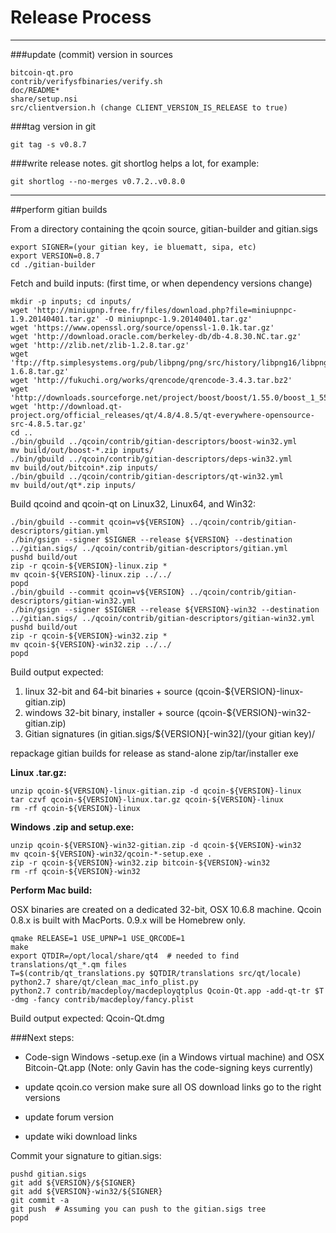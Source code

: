 Release Process
====================

* * *

###update (commit) version in sources


	bitcoin-qt.pro
	contrib/verifysfbinaries/verify.sh
	doc/README*
	share/setup.nsi
	src/clientversion.h (change CLIENT_VERSION_IS_RELEASE to true)

###tag version in git

	git tag -s v0.8.7

###write release notes. git shortlog helps a lot, for example:

	git shortlog --no-merges v0.7.2..v0.8.0

* * *

##perform gitian builds

 From a directory containing the qcoin source, gitian-builder and gitian.sigs
  
	export SIGNER=(your gitian key, ie bluematt, sipa, etc)
	export VERSION=0.8.7
	cd ./gitian-builder

 Fetch and build inputs: (first time, or when dependency versions change)

	mkdir -p inputs; cd inputs/
	wget 'http://miniupnp.free.fr/files/download.php?file=miniupnpc-1.9.20140401.tar.gz' -O miniupnpc-1.9.20140401.tar.gz'
	wget 'https://www.openssl.org/source/openssl-1.0.1k.tar.gz'
	wget 'http://download.oracle.com/berkeley-db/db-4.8.30.NC.tar.gz'
	wget 'http://zlib.net/zlib-1.2.8.tar.gz'
	wget 'ftp://ftp.simplesystems.org/pub/libpng/png/src/history/libpng16/libpng-1.6.8.tar.gz'
	wget 'http://fukuchi.org/works/qrencode/qrencode-3.4.3.tar.bz2'
	wget 'http://downloads.sourceforge.net/project/boost/boost/1.55.0/boost_1_55_0.tar.bz2'
	wget 'http://download.qt-project.org/official_releases/qt/4.8/4.8.5/qt-everywhere-opensource-src-4.8.5.tar.gz'
	cd ..
	./bin/gbuild ../qcoin/contrib/gitian-descriptors/boost-win32.yml
	mv build/out/boost-*.zip inputs/
	./bin/gbuild ../qcoin/contrib/gitian-descriptors/deps-win32.yml
	mv build/out/bitcoin*.zip inputs/
	./bin/gbuild ../qcoin/contrib/gitian-descriptors/qt-win32.yml
	mv build/out/qt*.zip inputs/

 Build qcoind and qcoin-qt on Linux32, Linux64, and Win32:
  
	./bin/gbuild --commit qcoin=v${VERSION} ../qcoin/contrib/gitian-descriptors/gitian.yml
	./bin/gsign --signer $SIGNER --release ${VERSION} --destination ../gitian.sigs/ ../qcoin/contrib/gitian-descriptors/gitian.yml
	pushd build/out
	zip -r qcoin-${VERSION}-linux.zip *
	mv qcoin-${VERSION}-linux.zip ../../
	popd
	./bin/gbuild --commit qcoin=v${VERSION} ../qcoin/contrib/gitian-descriptors/gitian-win32.yml
	./bin/gsign --signer $SIGNER --release ${VERSION}-win32 --destination ../gitian.sigs/ ../qcoin/contrib/gitian-descriptors/gitian-win32.yml
	pushd build/out
	zip -r qcoin-${VERSION}-win32.zip *
	mv qcoin-${VERSION}-win32.zip ../../
	popd

  Build output expected:

  1. linux 32-bit and 64-bit binaries + source (qcoin-${VERSION}-linux-gitian.zip)
  2. windows 32-bit binary, installer + source (qcoin-${VERSION}-win32-gitian.zip)
  3. Gitian signatures (in gitian.sigs/${VERSION}[-win32]/(your gitian key)/

repackage gitian builds for release as stand-alone zip/tar/installer exe

**Linux .tar.gz:**

	unzip qcoin-${VERSION}-linux-gitian.zip -d qcoin-${VERSION}-linux
	tar czvf qcoin-${VERSION}-linux.tar.gz qcoin-${VERSION}-linux
	rm -rf qcoin-${VERSION}-linux

**Windows .zip and setup.exe:**

	unzip qcoin-${VERSION}-win32-gitian.zip -d qcoin-${VERSION}-win32
	mv qcoin-${VERSION}-win32/qcoin-*-setup.exe .
	zip -r qcoin-${VERSION}-win32.zip bitcoin-${VERSION}-win32
	rm -rf qcoin-${VERSION}-win32

**Perform Mac build:**

  OSX binaries are created on a dedicated 32-bit, OSX 10.6.8 machine.
  Qcoin 0.8.x is built with MacPorts.  0.9.x will be Homebrew only.

	qmake RELEASE=1 USE_UPNP=1 USE_QRCODE=1
	make
	export QTDIR=/opt/local/share/qt4  # needed to find translations/qt_*.qm files
	T=$(contrib/qt_translations.py $QTDIR/translations src/qt/locale)
	python2.7 share/qt/clean_mac_info_plist.py
	python2.7 contrib/macdeploy/macdeployqtplus Qcoin-Qt.app -add-qt-tr $T -dmg -fancy contrib/macdeploy/fancy.plist

 Build output expected: Qcoin-Qt.dmg

###Next steps:

* Code-sign Windows -setup.exe (in a Windows virtual machine) and
  OSX Bitcoin-Qt.app (Note: only Gavin has the code-signing keys currently)

* update qcoin.co version
  make sure all OS download links go to the right versions

* update forum version

* update wiki download links

Commit your signature to gitian.sigs:

	pushd gitian.sigs
	git add ${VERSION}/${SIGNER}
	git add ${VERSION}-win32/${SIGNER}
	git commit -a
	git push  # Assuming you can push to the gitian.sigs tree
	popd

